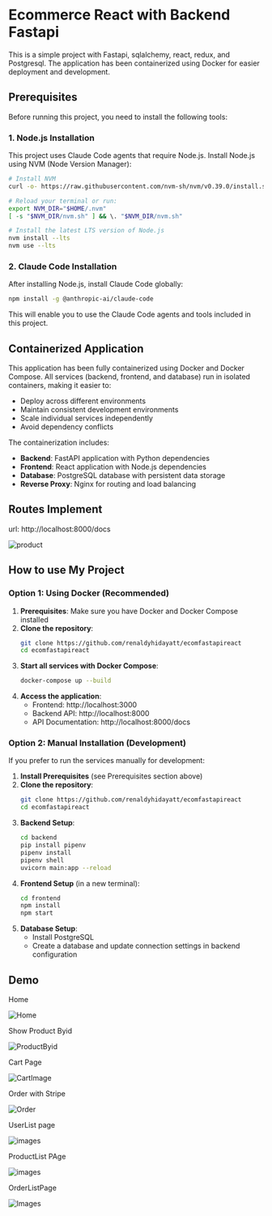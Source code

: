 # Ecommerce React with Backend Fastapi

This is a simple project with Fastapi, sqlalchemy, react, redux, and Postgresql. The application has been containerized using Docker for easier deployment and development.

## Prerequisites

Before running this project, you need to install the following tools:

### 1. Node.js Installation
This project uses Claude Code agents that require Node.js. Install Node.js using NVM (Node Version Manager):

```bash
# Install NVM
curl -o- https://raw.githubusercontent.com/nvm-sh/nvm/v0.39.0/install.sh | bash

# Reload your terminal or run:
export NVM_DIR="$HOME/.nvm"
[ -s "$NVM_DIR/nvm.sh" ] && \. "$NVM_DIR/nvm.sh"

# Install the latest LTS version of Node.js
nvm install --lts
nvm use --lts
```

### 2. Claude Code Installation
After installing Node.js, install Claude Code globally:

```bash
npm install -g @anthropic-ai/claude-code
```

This will enable you to use the Claude Code agents and tools included in this project.

## Containerized Application

This application has been fully containerized using Docker and Docker Compose. All services (backend, frontend, and database) run in isolated containers, making it easier to:

- Deploy across different environments
- Maintain consistent development environments
- Scale individual services independently
- Avoid dependency conflicts

The containerization includes:
- **Backend**: FastAPI application with Python dependencies
- **Frontend**: React application with Node.js dependencies  
- **Database**: PostgreSQL database with persistent data storage
- **Reverse Proxy**: Nginx for routing and load balancing

## Routes Implement

url: http://localhost:8000/docs

<img src="./images/images8.png" alt="product"/>

## How to use My Project

### Option 1: Using Docker (Recommended)

1. **Prerequisites**: Make sure you have Docker and Docker Compose installed
2. **Clone the repository**:
   ```bash
   git clone https://github.com/renaldyhidayatt/ecomfastapireact
   cd ecomfastapireact
   ```
3. **Start all services with Docker Compose**:
   ```bash
   docker-compose up --build
   ```
4. **Access the application**:
   - Frontend: http://localhost:3000
   - Backend API: http://localhost:8000
   - API Documentation: http://localhost:8000/docs

### Option 2: Manual Installation (Development)

If you prefer to run the services manually for development:

1. **Install Prerequisites** (see Prerequisites section above)
2. **Clone the repository**:
   ```bash
   git clone https://github.com/renaldyhidayatt/ecomfastapireact
   cd ecomfastapireact
   ```
3. **Backend Setup**:
   ```bash
   cd backend
   pip install pipenv
   pipenv install
   pipenv shell
   uvicorn main:app --reload
   ```
4. **Frontend Setup** (in a new terminal):
   ```bash
   cd frontend
   npm install
   npm start
   ```
5. **Database Setup**:
   - Install PostgreSQL
   - Create a database and update connection settings in backend configuration

## Demo

Home

<img src="./images/images1.png" alt="Home" />

Show Product Byid

<img src="./images/images2.png" alt="ProductByid">

Cart Page

<img src="./images/images3.png" alt="CartImage" />

Order with Stripe

<img src="./images/images7.png" alt="Order" />

UserList page

<img src="./images/images4.png" alt="images" />

ProductList PAge

<img src="./images/images5.png" alt="images" />

OrderListPage

<img src="./images/images6.png" alt="Images" />
